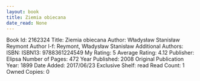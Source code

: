 ```yaml
---
layout: book
title: Ziemia obiecana
date_read: None
---
```


Book Id: 2162324
Title: Ziemia obiecana
Author: Władysław Stanisław Reymont
Author l-f: Reymont, Władysław Stanisław
Additional Authors: 
ISBN: 
ISBN13: 9788361224549
My Rating: 5
Average Rating: 4.12
Publisher: Elipsa
Number of Pages: 472
Year Published: 2008
Original Publication Year: 1899
Date Added: 2017/06/23
Exclusive Shelf: read
Read Count: 1
Owned Copies: 0

